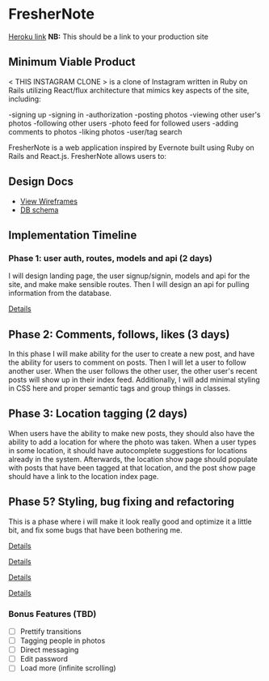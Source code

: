 # FresherNote

[Heroku link][heroku] **NB:** This should be a link to your production site

[heroku]: http://www.herokuapp.com

## Minimum Viable Product

< THIS INSTAGRAM CLONE > is a clone of Instagram written in Ruby on Rails
utilizing React/flux architecture that mimics key aspects of the site,
including:

-signing up
-signing in
-authorization
-posting photos
-viewing other user's photos
-following other users
-photo feed for followed users
-adding comments to photos
-liking photos
-user/tag search

FresherNote is a web application inspired by Evernote built using Ruby on Rails
and React.js. FresherNote allows users to:

## Design Docs
* [View Wireframes][view]
* [DB schema][schema]

[view]: ./docs/views.md
[schema]: ./docs/schema.md

## Implementation Timeline

### Phase 1: user auth, routes, models and api (2 days)
I will design landing page, the user signup/signin, models and api for the site, and make
make sensible routes. Then I will design an api for pulling information
from the database.

[Details][phase-one]

## Phase 2: Comments, follows, likes (3 days)
In this phase I will make ability for the user to create a new post, and have
the ability for users to comment on posts. Then I will let a user to follow
another user. When the user follows the other user, the other user's
recent posts will show up in their index feed. Additionally, I will add
minimal styling in CSS here and proper semantic tags and group things in classes.

## Phase 3: Location tagging (2 days)
When users have the ability to make new posts, they should also have the ability
to add a location for where the photo was taken. When a user types in some
location, it should have autocomplete suggestions for locations already
in the system. Afterwards, the location show page should populate with posts
that have been tagged at that location, and the post show page should have a
link to the location index page.

## Phase 5? Styling, bug fixing and refactoring
This is a phase where i will make it look really good and optimize it a little
bit, and fix some bugs that have been bothering me.

[Details][phase-two]


[Details][phase-three]

[Details][phase-four]

[Details][phase-five]

### Bonus Features (TBD)
- [ ] Prettify transitions
- [ ] Tagging people in photos
- [ ] Direct messaging
- [ ] Edit password
- [ ] Load more (infinite scrolling)

[phase-one]: ./docs/phases/phase1.md
[phase-two]: ./docs/phases/phase2.md
[phase-three]: ./docs/phases/phase3.md
[phase-four]: ./docs/phases/phase4.md
[phase-five]: ./docs/phases/phase5.md
